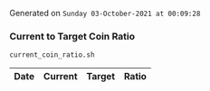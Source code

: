 Generated on `Sunday 03-October-2021 at 00:09:28`

### Current to Target Coin Ratio
`current_coin_ratio.sh`

Date|Current|Target|Ratio
---|---|---|---
